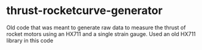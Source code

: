 # thrust-rocketcurve-generator
Old code that was meant to generate raw data to measure the thrust of rocket motors using an HX711 and a single strain gauge. Used an old HX711 library in this code
